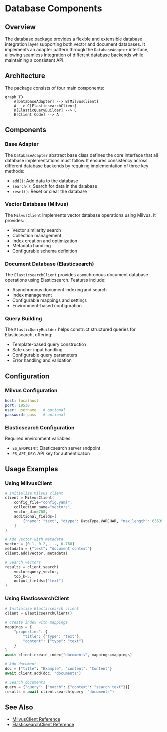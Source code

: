 # Database Components

## Overview

The database package provides a flexible and extensible database integration layer supporting both vector and document databases. It implements an adapter pattern through the `DatabaseAdapter` interface, allowing seamless integration of different database backends while maintaining a consistent API.

## Architecture

The package consists of four main components:

```mermaid
graph TD
    A[DatabaseAdapter] --> B[MilvusClient]
    A --> C[ElasticsearchClient]
    D[ElasticQueryBuilder] --> C
    E[Client Code] --> A
```

## Components

### Base Adapter

The `DatabaseAdapter` abstract base class defines the core interface that all database implementations must follow. It ensures consistency across different database backends by requiring implementation of three key methods:

- `add()`: Add data to the database
- `search()`: Search for data in the database
- `reset()`: Reset or clear the database

### Vector Database (Milvus)

The `MilvusClient` implements vector database operations using Milvus. It provides:

- Vector similarity search
- Collection management
- Index creation and optimization
- Metadata handling
- Configurable schema definition

### Document Database (Elasticsearch)

The `ElasticsearchClient` provides asynchronous document database operations using Elasticsearch. Features include:

- Asynchronous document indexing and search
- Index management
- Configurable mappings and settings
- Environment-based configuration

### Query Building

The `ElasticQueryBuilder` helps construct structured queries for Elasticsearch, offering:

- Template-based query construction
- Safe user input handling
- Configurable query parameters
- Error handling and validation

## Configuration

### Milvus Configuration

```yaml
host: localhost
port: 19530
user: username   # optional
password: pass   # optional
```

### Elasticsearch Configuration

Required environment variables:
- `ES_ENDPOINT`: Elasticsearch server endpoint
- `ES_API_KEY`: API key for authentication

## Usage Examples

### Using MilvusClient

```python
# Initialize Milvus client
client = MilvusClient(
    config_file="config.yaml",
    collection_name="vectors",
    vector_dim=768,
    additional_fields=[
        {"name": "text", "dtype": DataType.VARCHAR, "max_length": 65535}
    ]
)

# Add vector with metadata
vector = [0.1, 0.2, ..., 0.768]
metadata = {"text": "document content"}
client.add(vector, metadata)

# Search vectors
results = client.search(
    vector=query_vector,
    top_k=5,
    output_fields=["text"]
)
```

### Using ElasticsearchClient

```python
# Initialize Elasticsearch client
client = ElasticsearchClient()

# Create index with mappings
mappings = {
    "properties": {
        "title": {"type": "text"},
        "content": {"type": "text"}
    }
}
await client.create_index("documents", mappings=mappings)

# Add document
doc = {"title": "Example", "content": "Content"}
await client.add(doc, "documents")

# Search documents
query = {"query": {"match": {"content": "search text"}}}
results = await client.search(query, "documents")
```

## See Also

- [MilvusClient Reference](milvus_client.md)
- [ElasticsearchClient Reference](elastic_client.md)